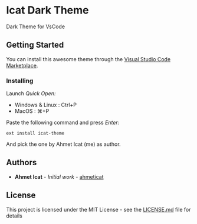 # Icat Dark Theme 

Dark Theme for VsCode

## Getting Started

You can install this awesome theme through the [Visual Studio Code Marketplace](https://marketplace.visualstudio.com/items?itemName=ahmeticat.icattheme).

### Installing

Launch *Quick Open:*

* Windows & Linux : Ctrl+P
* MacOS : ⌘+P

Paste the following command and press *Enter:*

```
ext install icat-theme
```

And pick the one by Ahmet Icat (me) as author.

## Authors

* **Ahmet Icat** - *Initial work* - [ahmeticat](https://github.com/ahmeticat)

## License

This project is licensed under the MIT License - see the [LICENSE.md](https://github.com/ahmeticat/icatTheme/blob/master/README.md) file for details


